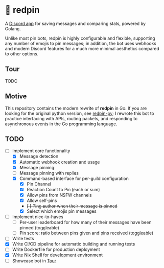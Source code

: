 # 📌 redpin

A [Discord app](https://support.discord.com/hc/en-us/articles/21334461140375-Using-Apps-on-Discord#h_01J7CJ994TKKMGYMG1ZZQ9T3S5) for saving messages and comparing stats, powered by Golang.

Unlike most pin bots, redpin is highly configurable and flexible, supporting any number of emojis to pin messages; in addition, the bot uses webhooks and modern Discord features for a much more minimal aesthetics compared to other options.

## Tour

TODO

## Motive

This repository contains the modern rewrite of **redpin** in Go. If you are looking for the original python version, see [redpin-py](https://github.com/jadc/redpin-py); I rewrote this bot to practice interfacing with APIs, routing packets, and responding to asynchronous events in the Go programming language.

## TODO

- [ ] Implement core functionality
    - [x] Message detection
    - [x] Automatic webhook creation and usage
    - [x] Message pinning
    - [ ] Message pinning with replies
    - [x] Command-based interface for per-guild configuration
        - [x] Pin Channel
        - [x] Reaction Count to Pin (each or sum)
        - [x] Allow pins from NSFW channels
        - [x] Allow self-pins
        - ~~[ ] Ping author when their message is pinned~~
        - [x] Select which emojis pin messages
- [ ] Implement nice-to-haves
    - [ ] Per-user leaderboard for how many of their messages have been pinned (toggleable)
    - [ ] Pin score: ratio between pins given and pins received (toggleable)
- [ ] Write tests
- [x] Write CI/CD pipeline for automatic building and running tests
- [ ] Write Dockerfile for production deployment
- [x] Write Nix Shell for development environment
- [ ] Showcase bot in [Tour](#Tour)
